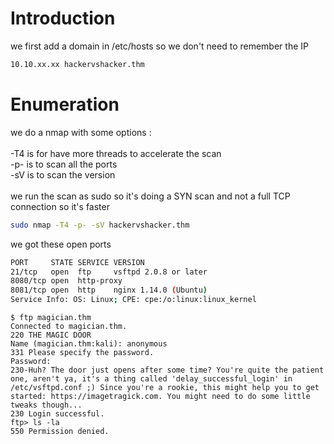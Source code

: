 # Introduction

we first add a domain in /etc/hosts so we don't need to remember the IP
```bash
10.10.xx.xx hackervshacker.thm
```

# Enumeration

we do a nmap with some options :\
\
-T4 is for have more threads to accelerate the scan\
-p- is to scan all the ports\
-sV is to scan the version\
\
we run the scan as sudo so it's doing a SYN scan and not a full TCP connection so it's faster

```bash
sudo nmap -T4 -p- -sV hackervshacker.thm
```

we got these open ports
```bash
PORT     STATE SERVICE VERSION
21/tcp   open  ftp     vsftpd 2.0.8 or later
8080/tcp open  http-proxy
8081/tcp open  http    nginx 1.14.0 (Ubuntu)
Service Info: OS: Linux; CPE: cpe:/o:linux:linux_kernel
```

```
$ ftp magician.thm                                                                                                           
Connected to magician.thm.
220 THE MAGIC DOOR
Name (magician.thm:kali): anonymous
331 Please specify the password.
Password: 
230-Huh? The door just opens after some time? You're quite the patient one, aren't ya, it's a thing called 'delay_successful_login' in /etc/vsftpd.conf ;) Since you're a rookie, this might help you to get started: https://imagetragick.com. You might need to do some little tweaks though...
230 Login successful.
ftp> ls -la
550 Permission denied.
```
